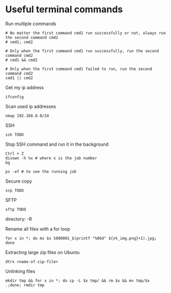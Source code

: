 # Useful terminal commands

Run multiple commands

```
# No matter the first command cmd1 run successfully or not, always run the second command cmd2
# cmd1; cmd2

# Only when the first command cmd1 run successfully, run the second command cmd2
# cmd1 && cmd2

# Only when the first command cmd1 failed to run, run the second command cmd2
cmd1 || cmd2
```

Get my ip address
```
ifconfig
```

Scan used ip addresses
```
nmap 192.168.0.0/24
```

SSH
```
ssh TODO
```

Stop SSH command and run it in the background
```
Ctrl + Z
disown -h %x # where x is the job number
bg

ps -ef # to see the running job
```

Secure copy
```
scp TODO
```

SFTP
```
sftp TODO
```
directory: -R

Rename all files with a for loop
```
for x in *; do mv $x S000001_$(printf "%06d" ${x%_img.png}+1).jpg; done
```

Extracting large zip files on Ubuntu
```
dtrx <name-of-zip-file>
```

Unlinking files
```
mkdir tmp && for x in *; do cp -L $x tmp/ && rm $x && mv tmp/$x .;done; rmdir tmp
```

